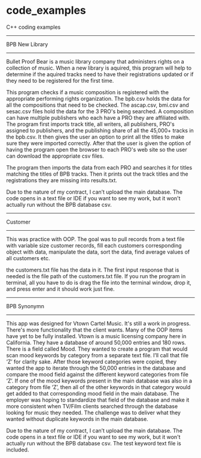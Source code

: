 # code_examples
C++ coding examples
___________________
BPB New Library
___________________

Bullet Proof Bear is a music library company that administers rights on a collection of music. When a new library
is aquired, this program will help to determine if the aquired tracks need to have their registrations updated
or if they need to be registered for the first time.
 
This program checks if a music composition is registered with the appropriate performing rights organization.
The bpb.csv holds the data for all the compositions that need to be checked. The ascap.csv, bmi.csv and sesac.csv
files hold the data for the 3 PRO's being searched. A composition can have multiple publishers who each have a
PRO they are affiliated with. The program first imports track title, all writers, all publishers, PRO's assigned
to publishers, and the publishing share of all the 45,000+ tracks in the bpb.csv. It then gives the user an
option to print all the titles to make sure they were imported correctly. After that the user is given the option
of having the program open the browser to each PRO's web site so the user can download the appropriate csv files.
 
The program then imports the data from each PRO and searches it for titles matching the titles of BPB tracks. Then
it prints out the track titles and the registrations they are missing into results.txt.

Due to the nature of my contract, I can’t upload the main database. The code opens in a text file or IDE if you want to 
see my work, but it won't actually run without the BPB database csv. 
__________________
Customer
__________________

This was practice with OOP. The goal was to pull records from a text file with variable size customer records, fill each customers corresponding object with data, manipulate the data, sort the data, find average values of all customers etc.

the customers.txt file has the data in it. The first input response that is needed is the file path of the customers.txt file. If you run the program in terminal, all you have to do is drag the file into the terminal window, drop it, and press enter and it should work just fine.

__________________
BPB Synonymn
__________________

This app was designed for Vtown Cartel Music. It's still a work in progress. There's more functionality that the client wants. 
Many of the OOP items have yet to be fully installed. Vtown is a music licensing company here in California. They have a 
database of around 50,000 entries and 180 rows. There is a field called Mood. They wanted to create a program that would 
scan mood keywords by category from a separate text file. I’ll call that file ‘Z’ for clarity sake. After those keyword 
categories were copied, they wanted the app to iterate through the 50,000 entries in the database and compare the mood field 
against the different keyword categories from file ‘Z’. If one of the mood keywords present in the main database was also in a 
category from file ‘Z’, then all of the other keywords in that category would get added to that corresponding mood field 
in the main database. The employer was hoping to standardize that field of the database and make it more consistent when 
TV/Film clients searched through the database looking for music they needed. The challenge was to deliver what they wanted
without duplicate keywords in the main database.

Due to the nature of my contract, I can’t upload the main database. The code opens in a text file or IDE if you want to 
see my work, but it won't actually run without the BPB database csv. The test keyword text file is included. 



